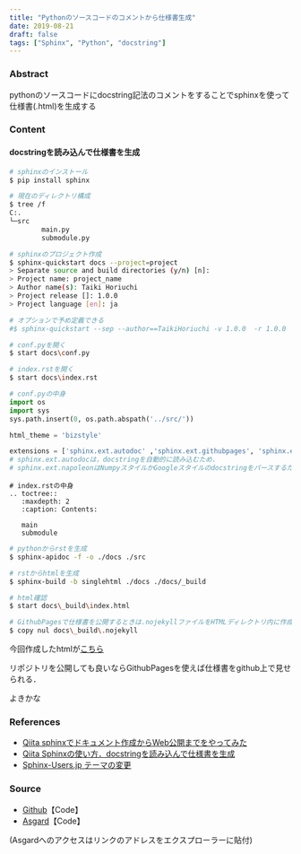 ```yaml
---
title: "Pythonのソースコードのコメントから仕様書生成"
date: 2019-08-21
draft: false
tags: ["Sphinx", "Python", "docstring"]
---
```


### **Abstract**
pythonのソースコードにdocstring記法のコメントをすることでsphinxを使って仕様書(.html)を生成する

### **Content**
#### docstringを読み込んで仕様書を生成

```bash
# sphinxのインストール
$ pip install sphinx

# 現在のディレクトリ構成
$ tree /f
C:.
└─src
        main.py
        submodule.py

# sphinxのプロジェクト作成
$ sphinx-quickstart docs --project=project
> Separate source and build directories (y/n) [n]:
> Project name: project_name
> Author name(s): Taiki Horiuchi
> Project release []: 1.0.0
> Project language [en]: ja

# オプションで予め定義できる
#$ sphinx-quickstart --sep --author==TaikiHoriuchi -v 1.0.0  -r 1.0.0  --language==ja --no-makefile --no-batchfile --extensions=['sphinx.ext.autodoc','sphinx.ext.githubpages','sphinx.ext.napoleon'] docs --project=project_name

# conf.pyを開く
$ start docs\conf.py

# index.rstを開く
$ start docs\index.rst
```

```python
# conf.pyの中身
import os
import sys
sys.path.insert(0, os.path.abspath('../src/'))

html_theme = 'bizstyle'

extensions = ['sphinx.ext.autodoc' ,'sphinx.ext.githubpages', 'sphinx.ext.napoleon']
# sphinx.ext.autodocは，docstringを自動的に読み込むため.
# sphinx.ext.napoleonはNumpyスタイルかGoogleスタイルのdocstringをパースするため．
```

```
# index.rstの中身
.. toctree::
   :maxdepth: 2
   :caption: Contents:

   main
   submodule
```

```bash
# pythonからrstを生成
$ sphinx-apidoc -f -o ./docs ./src

# rstからhtmlを生成
$ sphinx-build -b singlehtml ./docs ./docs/_build

# html確認
$ start docs\_build\index.html

# GithubPagesで仕様書を公開するときは.nojekyllファイルをHTMLディレクトリ内に作成
$ copy nul docs\_build\.nojekyll
```
今回作成したhtmlが[こちら](API.html)

リポジトリを公開しても良いならGithubPagesを使えば仕様書をgithub上で見せられる．

よきかな

### **References**
- [Qiita sphinxでドキュメント作成からWeb公開までをやってみた](https://qiita.com/kinpira/items/505bccacb2fba89c0ff0)
- [Qiita Sphinxの使い方．docstringを読み込んで仕様書を生成](https://qiita.com/futakuchi0117/items/4d3997c1ca1323259844)
- [Sphinx-Users.jp テーマの変更](https://sphinx-users.jp/cookbook/changetheme/index.html)

### **Source**

- [Github](https://github.com/hrichii/sample_sphinx)【Code】
- [Asgard](<file://///asgard/usr/horiuchi/program/pro_sphinx/repo_sphinx>)【Code】

(Asgardへのアクセスはリンクのアドレスをエクスプローラーに貼付)
